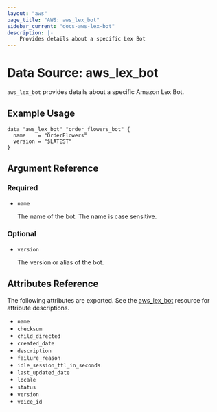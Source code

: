 ```yaml
---
layout: "aws"
page_title: "AWS: aws_lex_bot"
sidebar_current: "docs-aws-lex-bot"
description: |-
    Provides details about a specific Lex Bot
---
```


# Data Source: aws_lex_bot

`aws_lex_bot` provides details about a specific Amazon Lex Bot.

## Example Usage

```hcl
data "aws_lex_bot" "order_flowers_bot" {
  name    = "OrderFlowers"
  version = "$LATEST"
}
```

## Argument Reference

### Required

* `name`

    The name of the bot. The name is case sensitive.

### Optional

* `version`

    The version or alias of the bot.

## Attributes Reference

The following attributes are exported. See the [aws_lex_bot](/docs/providers/aws/r/lex_bot.html)
resource for attribute descriptions.

* `name`
* `checksum`
* `child_directed`
* `created_date`
* `description`
* `failure_reason`
* `idle_session_ttl_in_seconds`
* `last_updated_date`
* `locale`
* `status`
* `version`
* `voice_id`
